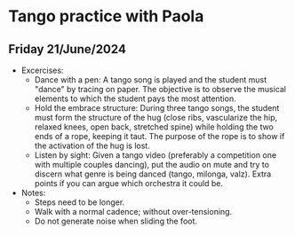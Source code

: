 # Tango practice with Paola


## Friday 21/June/2024

- Excercises:
    - Dance with a pen: A tango song is played and the student must "dance" by
      tracing on paper. The objective is to observe the musical elements to
      which the student pays the most attention.
    - Hold the embrace structure: During three tango songs, the student must
      form the structure of the hug (close ribs, vascularize the hip, relaxed
      knees, open back, stretched spine) while holding the two ends of a rope,
      keeping it taut. The purpose of the rope is to show if the activation of
      the hug is lost.
    - Listen by sight: Given a tango video (preferably a competition one with
      multiple couples dancing), put the audio on mute and try to discern what
      genre is being danced (tango, milonga, valz). Extra points if you can
      argue which orchestra it could be.
- Notes:
    - Steps need to be longer.
    - Walk with a normal cadence; without over-tensioning.
    - Do not generate noise when sliding the foot.
